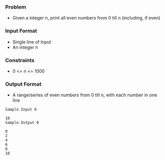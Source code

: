 ### Problem
- Given a integer n, print all even numbers from 0 till n (including, if even)

### Input Format
- Single line of Input
- An integer n

### Constraints
- 0 <= n <= 1000

### Output Format
- A range/series of even numbers from 0 till n, with each number in one line

```
Sample Input 0

10
Sample Output 0

0
2
4
6
8
10
```